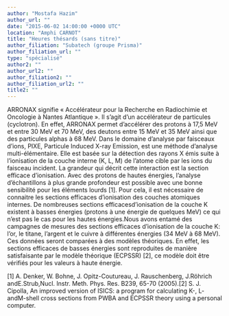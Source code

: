 ```yaml
---
author: "Mostafa Hazim"
author_url: ""
date: "2015-06-02 14:00:00 +0000 UTC"
location: "Amphi CARNOT"
title: "Heures thésards (sans titre)"
author_filiation: "Subatech (groupe Prisma)"
author_filiation_url: ""
type: "spécialisé"
author2: ""
author_url2: ""
author_filiation2: ""
author_filiation_url2: ""
title2: ""
---
```

ARRONAX signifie « Accélérateur pour la Recherche en Radiochimie et Oncologie à Nantes Atlantique ». Il s’agit d’un accélérateur de particules (cyclotron). En effet, ARRONAX permet d’accélérer des protons à 17,5 MeV et entre 30 MeV et 70 MeV, des deutons entre 15 MeV et 35 MeV ainsi que des particules alphas à 68 MeV. Dans le domaine d’analyse par faisceaux d’ions, PIXE, Particule Induced X-ray Emission, est une méthode d’analyse multi-élémentaire. Elle est basée sur la détection des rayons X émis suite à l’ionisation de la couche interne (K, L, M) de l’atome cible par les ions du faisceau incident. La grandeur qui décrit cette interaction est la section efficace d’ionisation. Avec des protons de hautes énergies, l’analyse d’échantillons à plus grande profondeur est possible avec une bonne sensibilité pour les éléments lourds [1]. Pour cela, il est nécessaire de connaitre les sections efficaces d’ionisation des couches atomiques internes. De nombreuses sections efficacesd’ionisation de la couche K existent à basses énergies (protons à une énergie de quelques MeV) ce qui n’est pas le cas pour les hautes énergies.Nous avons entamé des campagnes de mesures des sections efficaces d’ionisation de la couche K: l’or, le titane, l’argent et le cuivre à différentes énergies (34 MeV à 68 MeV). Ces données seront comparées à des modèles théoriques. En effet, les sections efficaces de basses énergies sont reproduites de manière satisfaisante par le modèle théorique (ECPSSR) [2], ce modèle doit être vérifiés pour les valeurs à haute énergie.

[1] A. Denker, W. Bohne, J. Opitz-Coutureau, J. Rauschenberg, J.Röhrich andE.Strub,Nucl. Instr. Meth. Phys. Res. B239, 65-70 (2005).[2] S. J. Cipolla, An improved version of ISICS: a program for calculating K-, L- andM-shell cross sections from PWBA and ECPSSR theory using a personal computer.
